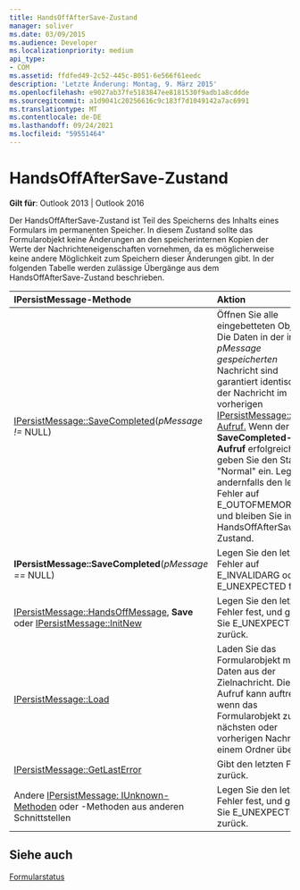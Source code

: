 ```yaml
---
title: HandsOffAfterSave-Zustand
manager: soliver
ms.date: 03/09/2015
ms.audience: Developer
ms.localizationpriority: medium
api_type:
- COM
ms.assetid: ffdfed49-2c52-445c-8051-6e566f61eedc
description: 'Letzte Änderung: Montag, 9. März 2015'
ms.openlocfilehash: e9027ab37fe5183847ee8181530f9adb1a8cddde
ms.sourcegitcommit: a1d9041c20256616c9c183f7d1049142a7ac6991
ms.translationtype: MT
ms.contentlocale: de-DE
ms.lasthandoff: 09/24/2021
ms.locfileid: "59551464"
---
```

# <a name="handsoffaftersave-state"></a>HandsOffAfterSave-Zustand

  
  
**Gilt für**: Outlook 2013 | Outlook 2016 
  
Der HandsOffAfterSave-Zustand ist Teil des Speicherns des Inhalts eines Formulars im permanenten Speicher. In diesem Zustand sollte das Formularobjekt keine Änderungen an den speicherinternen Kopien der Werte der Nachrichteneigenschaften vornehmen, da es möglicherweise keine andere Möglichkeit zum Speichern dieser Änderungen gibt. In der folgenden Tabelle werden zulässige Übergänge aus dem HandsOffAfterSave-Zustand beschrieben.
  
|**IPersistMessage-Methode**|**Aktion**|**Neuer Zustand**|
|:-----|:-----|:-----|
|[IPersistMessage::SaveCompleted](ipersistmessage-savecompleted.md)(_pMessage !=_ NULL)  <br/> |Öffnen Sie alle eingebetteten Objekte. Die Daten in der in _pMessage gespeicherten_ Nachricht sind garantiert identisch mit der Nachricht im vorherigen [IPersistMessage::Save-Aufruf.](ipersistmessage-save.md) Wenn der **SaveCompleted-Aufruf** erfolgreich ist, geben Sie den Status "Normal" ein. Legen Sie andernfalls den letzten Fehler auf E_OUTOFMEMORY fest, und bleiben Sie im HandsOffAfterSave-Zustand.  <br/> |[Normal](normal-state.md) oder HandsOffAfterSave  <br/> |
|**IPersistMessage::SaveCompleted**(_pMessage ==_ NULL)  <br/> |Legen Sie den letzten Fehler auf E_INVALIDARG oder E_UNEXPECTED fest.  <br/> |HandsOffAfterSave  <br/> |
|[IPersistMessage::HandsOffMessage](ipersistmessage-handsoffmessage.md), **Save** oder [IPersistMessage::InitNew](ipersistmessage-initnew.md) <br/> |Legen Sie den letzten Fehler fest, und geben Sie E_UNEXPECTED zurück.  <br/> |HandsOffAfterSave  <br/> |
|[IPersistMessage::Load](ipersistmessage-load.md) <br/> |Laden Sie das Formularobjekt mit Daten aus der Zielnachricht. Dieser Aufruf kann auftreten, wenn das Formularobjekt zur nächsten oder vorherigen Nachricht in einem Ordner übergeht.  <br/> |Standard  <br/> |
|[IPersistMessage::GetLastError](ipersistmessage-getlasterror.md) <br/> |Gibt den letzten Fehler zurück.  <br/> |HandsOffAfterSave  <br/> |
|Andere [IPersistMessage: IUnknown-Methoden](ipersistmessageiunknown.md) oder -Methoden aus anderen Schnittstellen  <br/> |Legen Sie den letzten Fehler fest, und geben Sie E_UNEXPECTED zurück.  <br/> |HandsOffAfterSave  <br/> |
   
## <a name="see-also"></a>Siehe auch



[Formularstatus](form-states.md)

